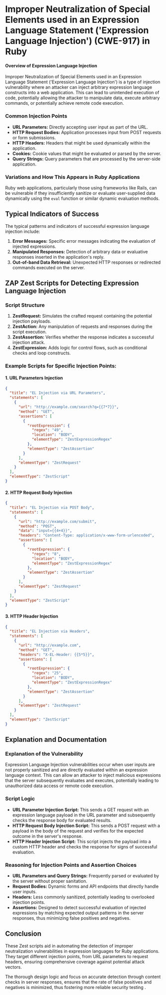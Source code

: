 # Improper Neutralization of Special Elements used in an Expression Language Statement ('Expression Language Injection') (CWE-917) in Ruby

#### Overview of Expression Language Injection

Improper Neutralization of Special Elements used in an Expression Language Statement ('Expression Language Injection') is a type of injection vulnerability where an attacker can inject arbitrary expression language constructs into a web application. This can lead to unintended execution of code, potentially allowing the attacker to manipulate data, execute arbitrary commands, or potentially achieve remote code execution.

### Common Injection Points

- **URL Parameters:** Directly accepting user input as part of the URL.
- **HTTP Request Bodies:** Application processes input from POST requests or form submissions.
- **HTTP Headers:** Headers that might be used dynamically within the application.
- **Cookies:** Cookie values that might be evaluated or parsed by the server.
- **Query Strings:** Query parameters that are processed by the server-side application.

### Variations and How This Appears in Ruby Applications

Ruby web applications, particularly those using frameworks like Rails, can be vulnerable if they insufficiently sanitize or evaluate user-supplied data dynamically using the `eval` function or similar dynamic evaluation methods.

## Typical Indicators of Success

The typical patterns and indicators of successful expression language injection include:

1. **Error Messages:** Specific error messages indicating the evaluation of injected expressions.
2. **Manipulated Responses:** Detection of arbitrary data or evaluative responses inserted in the application's reply.
3. **Out-of-band Data Retrieval:** Unexpected HTTP responses or redirected commands executed on the server.

## ZAP Zest Scripts for Detecting Expression Language Injection

### Script Structure

1. **ZestRequest:** Simulates the crafted request containing the potential injection payloads.
2. **ZestAction:** Any manipulation of requests and responses during the script execution.
3. **ZestAssertion:** Verifies whether the response indicates a successful injection attack.
4. **ZestExpression:** Adds logic for control flows, such as conditional checks and loop constructs.

### Example Scripts for Specific Injection Points:

#### 1. URL Parameters Injection

```json
{
  "title": "EL Injection via URL Parameters",
  "statements": [
    {
      "url": "http://example.com/search?q={{7*7}}",
      "method": "GET",
      "assertions": [
        {
          "rootExpression": {
            "regex": "49",
            "location": "BODY",
            "elementType": "ZestExpressionRegex"
          },
          "elementType": "ZestAssertion"
        }
      ],
      "elementType": "ZestRequest"
    }
  ],
  "elementType": "ZestScript"
}
```

#### 2. HTTP Request Body Injection

```json
{
  "title": "EL Injection via POST Body",
  "statements": [
    {
      "url": "http://example.com/submit",
      "method": "POST",
      "data": "input={{4+4}}",
      "headers": "Content-Type: application/x-www-form-urlencoded",
      "assertions": [
        {
          "rootExpression": {
            "regex": "8",
            "location": "BODY",
            "elementType": "ZestExpressionRegex"
          },
          "elementType": "ZestAssertion"
        }
      ],
      "elementType": "ZestRequest"
    }
  ],
  "elementType": "ZestScript"
}
```

#### 3. HTTP Header Injection

```json
{
  "title": "EL Injection via Headers",
  "statements": [
    {
      "url": "http://example.com",
      "method": "GET",
      "headers": "X-EL-Header: {{5*5}}",
      "assertions": [
        {
          "rootExpression": {
            "regex": "25",
            "location": "BODY",
            "elementType": "ZestExpressionRegex"
          },
          "elementType": "ZestAssertion"
        }
      ],
      "elementType": "ZestRequest"
    }
  ],
  "elementType": "ZestScript"
}
```

## Explanation and Documentation

### Explanation of the Vulnerability

Expression Language Injection vulnerabilities occur when user inputs are not properly sanitized and are directly evaluated within an expression language context. This can allow an attacker to inject malicious expressions that the server subsequently evaluates and executes, potentially leading to unauthorized data access or remote code execution.

### Script Logic

- **URL Parameter Injection Script:** This sends a GET request with an expression language payload in the URL parameter and subsequently checks the response body for evaluated results.
- **HTTP Request Body Injection Script:** This sends a POST request with a payload in the body of the request and verifies for the expected outcome in the server's response.
- **HTTP Header Injection Script:** This script injects the payload into a custom HTTP header and checks the response for signs of successful evaluation.

### Reasoning for Injection Points and Assertion Choices

- **URL Parameters and Query Strings:** Frequently parsed or evaluated by the server without proper sanitation.
- **Request Bodies:** Dynamic forms and API endpoints that directly handle user inputs.
- **Headers:** Less commonly sanitized, potentially leading to overlooked injection points.
- **Assertions:** Designed to detect successful evaluation of injected expressions by matching expected output patterns in the server responses, thus minimizing false positives and negatives.

## Conclusion

These Zest scripts aid in automating the detection of improper neutralization vulnerabilities in expression languages for Ruby applications. They target different injection points, from URL parameters to request headers, ensuring comprehensive coverage against potential attack vectors.

The thorough design logic and focus on accurate detection through content checks in server responses, ensures that the rate of false positives and negatives is minimized, thus fostering more reliable security testing   .